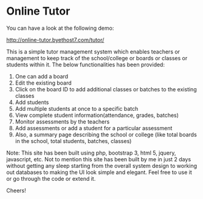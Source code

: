 # Online Tutor

You can have a look at the following demo:

http://online-tutor.byethost7.com/tutor/



This is a simple tutor management system which enables teachers or management to keep track of the school/college or boards or classes or students within it.
The below functionalities has been provided:

1. One can add a board
2. Edit the existing board
3. Click on the board ID to add additional classes or batches to the existing classes
4. Add students
5. Add multiple students at once to a specific batch
6. View complete student information(attendance, grades, batches)
7. Monitor assessments by the teachers
8. Add assessments or add a student for a particular assessment
9. Also, a summary page describing the school or college (like total boards in the school, total students, batches, classes) 

Note: This site has been built using php, bootstrap 3, html 5, jquery, javascript, etc. Not to mention this site has been built by me in just 2 days without getting any sleep starting from the overall system design to working out databases to making the UI look simple and elegant.
Feel free to use it or go through the code or extend it. 

Cheers! 
